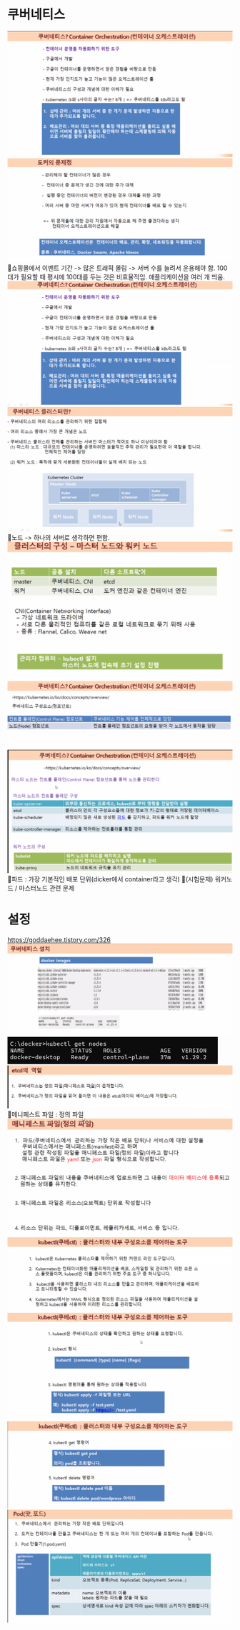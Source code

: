 # 쿠버네티스
![](../image/Pasted%20image%2020240508142712.png)
![](../image/Pasted%20image%2020240508142745.png)
📌쇼핑몰에서 이벤트 기간 -> 많은 트래픽 몰림 -> 서버 수를 늘려서 운용해야 함. 100대가 필요할 때 평시에 100대를 두는 것은 비효율적임. 애플리케이션을 여러 개 띄움.
![](../image/Pasted%20image%2020240508143433.png)
![](../image/Pasted%20image%2020240508143657.png)
📌노드 -> 하나의 서버로 생각하면 편함.
![](../image/Pasted%20image%2020240508143808.png)
![](../image/Pasted%20image%2020240508144000.png)
![](../image/Pasted%20image%2020240508144040.png)
📌파드 : 가장 기본적인 배포 단위(dicker에서 container라고 생각)
📌(시험문제) 워커노드 / 마스터노드 관련 문제

# 설정
https://goddaehee.tistory.com/326
![](../image/Pasted%20image%2020240508152614.png)
![](../image/Pasted%20image%2020240508152702.png)
![](../image/Pasted%20image%2020240508152847.png)
📌메니페스트 파일 : 정의 파일
![](../image/Pasted%20image%2020240508152934.png)
![](../image/Pasted%20image%2020240508153118.png)
![](../image/Pasted%20image%2020240508153201.png)
![](../image/Pasted%20image%2020240508153303.png)
![](../image/Pasted%20image%2020240508153350.png)

